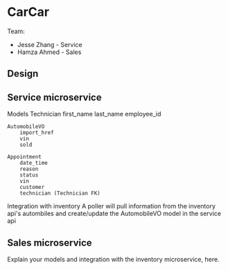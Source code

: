 # CarCar

Team:

- Jesse Zhang - Service
- Hamza Ahmed - Sales

## Design

## Service microservice
Models
    Technician
        first_name
        last_name
        employee_id
        
    AutomobileVO
        import_href
        vin
        sold

    Appointment
        date_time
        reason
        status
        vin
        customer
        technician (Technician FK)

Integration with inventory
    A poller will pull information from the inventory api's autombiles and create/update the AutomobileVO model in the service api


## Sales microservice

Explain your models and integration with the inventory
microservice, here.
